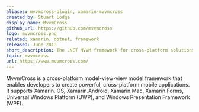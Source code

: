 ```yaml
---
aliases: mvvmcross-plugin, xamarin-mvvmcross
created_by: Stuart Lodge
display_name: MvvmCross
github_url: https://github.com/mvvmcross
logo: mvvmcross.png
related: xamarin, dotnet, framework
released: June 2013
short_description: The .NET MVVM framework for cross-platform solutions, including Xamarin.iOS, Xamarin.Android, Windows, and Mac.
topic: mvvmcross
url: https://www.mvvmcross.com/
---
```

MvvmCross is a cross-platform model-view-view model framework that enables developers to create powerful, cross-platform mobile applications. It supports Xamarin.iOS, Xamarin.Android, Xamarin.Mac, Xamarin.Forms, Universal Windows Platform (UWP), and Windows Presentation Framework (WPF).
